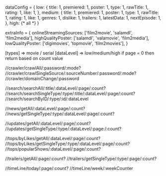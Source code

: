 dataConfig = {
    low: {
        title: 1,
        premiered: 1,
        poster: 1,
        type: 1,
        rawTitle: 1,
        rating: 1,
        like: 1,
    },
    medium: {
        title: 1,
        premiered: 1,
        poster: 1,
        type: 1,
        rawTitle: 1,
        rating: 1,
        like: 1,
        genres: 1,
        dislike: 1,
        trailers: 1,
        latestData: 1,
        nextEpisode: 1,
    },
    high: {* all *}
}

extraInfo = {
    onlineStreamingSources: ['film2movie', 'salamdl', 'film2media'],
    highQualityPoster: ['salamdl', 'valamovie', 'film2media'],
    lowQualityPoster: ['digimovies', 'topmovie', 'film2movies'],
}


[types] => movie / serial
[dataLevel] => low/medium/high
if page = 0 then return based on count value

//crawler/crawlAll/:password/:mode?
//crawler/crawlSingleSource/:sourceNumber/:password/:mode?
//crawler/domainChange/:password

//search/searchAll/:title/:dataLevel/:page/:count?
//search/searchSingleType/:type/:title/:dataLevel/:page/:count?
//search/searchByID/:type/:id/:dataLevel

//news/getAll/:dataLevel/:page/:count?
//news/getSingleType/:type/:dataLevel/:page/:count?

//updates/getAll/:dataLevel/:page/:count?
//updates/getSingleType/:type/:dataLevel/:page:/:count?

//tops/byLikes/getAll/:dataLevel/:page/:count?
//tops/byLikes/getSingleType/:type/:dataLevel/:page/:count?
//tops/popularShows/:dataLevel/:page/:count?

//trailers/getAll/:page/:count?
//trailers/getSingleType/:type/:page/:count?

//timeLine/today/:page/:count?
//timeLine/week/:weekCounter
